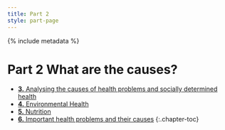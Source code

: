 ```yaml
---
title: Part 2
style: part-page
---
```


{% include metadata %}

# **Part 2** What are the causes?

*   [**3.** Analysing the causes of health problems and socially determined health](02-03.html)
*   [**4.** Environmental Health](02-04.html)
*   [**5.** Nutrition](02-05.html)
*   [**6.** Important health problems and their causes](02-06.html)
{:.chapter-toc}
